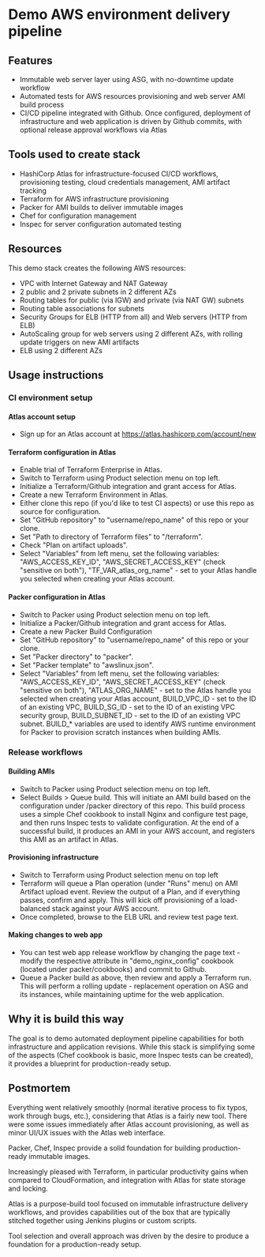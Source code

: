 # Demo AWS environment delivery pipeline

## Features

- Immutable web server layer using ASG, with no-downtime update workflow
- Automated tests for AWS resources provisioning and web server AMI build process
- CI/CD pipeline integrated with Github. Once configured, deployment of infrastructure and web application is driven by Github commits, with optional release approval workflows via Atlas

## Tools used to create stack

- HashiCorp Atlas for infrastructure-focused CI/CD workflows, provisioning testing, cloud credentials management, AMI artifact tracking
- Terraform for AWS infrastructure provisioning
- Packer for AMI builds to deliver immutable images
- Chef for configuration management
- Inspec for server configuration automated testing

## Resources

This demo stack creates the following AWS resources:
- VPC with Internet Gateway and NAT Gateway
- 2 public and 2 private subnets in 2 different AZs
- Routing tables for public (via IGW) and private (via NAT GW) subnets
- Routing table associations for subnets
- Security Groups for ELB (HTTP from all) and Web servers (HTTP from ELB)
- AutoScaling group for web servers using 2 different AZs, with rolling update triggers on new AMI artifacts
- ELB using 2 different AZs

## Usage instructions

### CI environment setup

#### Atlas account setup
- Sign up for an Atlas account at https://atlas.hashicorp.com/account/new

#### Terraform configuration in Atlas
- Enable trial of Terraform Enterprise in Atlas.
- Switch to Terraform using Product selection menu on top left.
- Initialize a Terraform/Github integration and grant access for Atlas.
- Create a new Terraform Environment in Atlas.
- Either clone this repo (if you'd like to test CI aspects) or use this repo as source for configuration.
- Set "GitHub repository" to "username/repo_name" of this repo or your clone.
- Set "Path to directory of Terraform files" to "/terraform".
- Check "Plan on artifact uploads".
- Select "Variables" from left menu, set the following variables: "AWS_ACCESS_KEY_ID", "AWS_SECRET_ACCESS_KEY" (check "sensitive on both"), "TF_VAR_atlas_org_name" - set to your Atlas handle you selected when creating your Atlas account.

#### Packer configuration in Atlas
- Switch to Packer using Product selection menu on top left.
- Initialize a Packer/Github integration and grant access for Atlas.
- Create a new Packer Build Configuration
- Set "GitHub repository" to "username/repo_name" of this repo or your clone.
- Set "Packer directory" to "packer".
- Set "Packer template" to "awslinux.json".
- Select "Variables" from left menu, set the following variables: "AWS_ACCESS_KEY_ID", "AWS_SECRET_ACCESS_KEY" (check "sensitive on both"), "ATLAS_ORG_NAME" - set to the Atlas handle you selected when creating your Atlas account, BUILD_VPC_ID - set to the ID of an existing VPC, BUILD_SG_ID - set to the ID of an existing VPC security group, BUILD_SUBNET_ID - set to the ID of an existing VPC subnet. BUILD_* variables are used to identify AWS runtime environment for Packer to provision scratch instances when building AMIs.

### Release workflows

#### Building AMIs

- Switch to Packer using Product selection menu on top left.
- Select Builds > Queue build. This will initiate an AMI build based on the configuration under /packer directory of this repo. This build process uses a simple Chef cookbook to install Nginx and configure test page, and then runs Inspec tests to validate configuration. At the end of a successful build, it produces an AMI in your AWS account, and registers this AMI as an artifact in Atlas.

#### Provisioning infrastructure

- Switch to Terraform using Product selection menu on top left
- Terraform will queue a Plan operation (under "Runs" menu) on AMI Artifact upload event. Review the output of a Plan, and if everything passes, confirm and apply. This will kick off provisioning of a load-balanced stack against your AWS account.
- Once completed, browse to the ELB URL and review test page text.

#### Making changes to web app

- You can test web app release workflow by changing the page text - modify the respective attribute in "demo_nginx_config" cookbook (located under packer/cookbooks) and commit to Github.
- Queue a Packer build as above, then review and apply a Terraform run. This will perform a rolling update - replacement operation on ASG and its instances, while maintaining uptime for the web application.

## Why it is build this way

The goal is to demo automated deployment pipeline capabilities for both infrastructure and application revisions. While this stack is simplifying some of the aspects (Chef cookbook is basic, more Inspec tests can be created), it provides a blueprint for production-ready setup.

## Postmortem

Everything went relatively smoothly (normal iterative process to fix typos, work through bugs, etc.), considering that Atlas is a fairly new tool. There were some issues immediately after Atlas account provisioning, as well as minor UI/UX issues with the Atlas web interface.

Packer, Chef, Inspec provide a solid foundation for building production-ready immutable images.

Increasingly pleased with Terraform, in particular productivity gains when compared to CloudFormation, and integration with Atlas for state storage and locking.

Atlas is a purpose-build tool focused on immutable infrastructure delivery workflows, and provides capabilities out of the box that are typically stitched together using Jenkins plugins or custom scripts.

Tool selection and overall approach was driven by the desire to produce a foundation for a production-ready setup.
